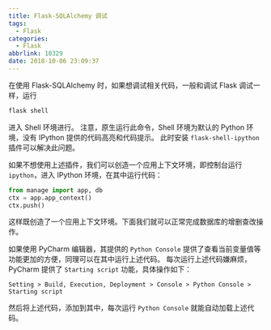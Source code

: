 ```yaml
---
title: Flask-SQLAlchemy 调试
tags:
  - Flask
categories:
  - Flask
abbrlink: 10329
date: 2018-10-06 23:09:37
---
```


在使用 Flask-SQLAlchemy 时，如果想调试相关代码，一般和调试 Flask 调试一样，运行
```bash
flask shell
```
进入 Shell 环境进行。
注意，原生运行此命令，Shell 环境为默认的 Python 环境，没有 IPython 提供的代码高亮和代码提示。
此时安装 `flask-shell-ipython` 插件可以解决此问题。

如果不想使用上述插件，我们可以创造一个应用上下文环境，即控制台运行 `ipython`，进入 IPython 环境，在其中运行代码：
```py
from manage import app, db
ctx = app.app_context()
ctx.push()
```
这样既创造了一个应用上下文环境。下面我们就可以正常完成数据库的增删查改操作。

如果使用 PyCharm 编辑器，其提供的 `Python Console` 提供了查看当前变量值等功能更加的方便，同理可以在其中运行上述代码。
每次运行上述代码嫌麻烦，PyCharm 提供了 `Starting script` 功能，具体操作如下：

    Setting > Build, Execution, Deployment > Console > Python Console > Starting script
然后将上述代码，添加到其中，每次运行 `Python Console` 就能自动加载上述代码。